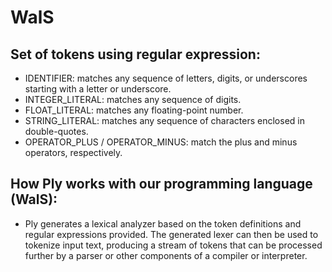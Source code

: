 # WalS

## Set of tokens using regular expression:
* IDENTIFIER: matches any sequence of letters, digits, or underscores starting with a letter or underscore.
* INTEGER_LITERAL: matches any sequence of digits.
* FLOAT_LITERAL: matches any floating-point number.
* STRING_LITERAL: matches any sequence of characters enclosed in double-quotes.
* OPERATOR_PLUS / OPERATOR_MINUS: match the plus and minus operators, respectively.

## How Ply works with our programming language (WalS): 
- Ply generates a lexical analyzer based on the token definitions and regular expressions provided. The generated lexer can then be used to tokenize input text, producing a stream of tokens that can be processed further by a parser or other components of a compiler or interpreter.
